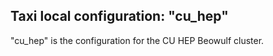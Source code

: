 ## Taxi local configuration: "cu_hep"

"cu_hep" is the configuration for the CU HEP Beowulf cluster.


